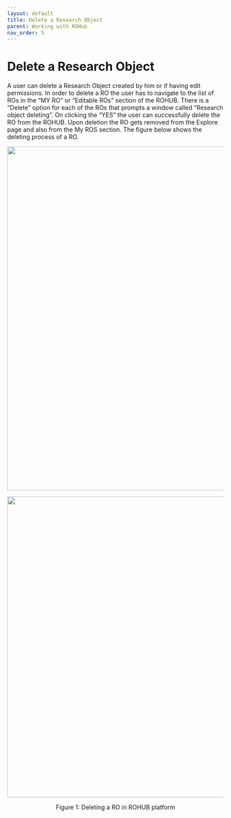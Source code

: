 ```yaml
---
layout: default
title: Delete a Research Object
parent: Working with ROHub
nav_order: 5
---
```


# Delete a Research Object
A user can delete a Research Object created by him or if having edit permissions. In order to delete a RO the user has to navigate to the list of ROs in the “MY RO” or “Editable ROs” section of the ROHUB. There is a “Delete” option for each of the ROs that prompts a window  called “Research object deleting”. On clicking the “YES” the user can successfully delete the RO from the ROHUB. Upon deletion the RO gets removed from the Explore page and also from the My ROS section. The figure below shows the deleting process of a RO.



<p align="center"> <img src="https://box.psnc.pl/f/ace735cc42/?raw=1" width="800"> </p>
<p align="center"> <img src="https://box.psnc.pl/f/fdcc3a568a/?raw=1" width="700"> </p>
<div align="center"> Figure 1: Deleting a RO in ROHUB platform </div>
